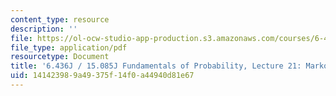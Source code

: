 ```yaml
---
content_type: resource
description: ''
file: https://ol-ocw-studio-app-production.s3.amazonaws.com/courses/6-436j-fundamentals-of-probability-fall-2018/141423989a49375f14f0a44940d81e67_MIT6_436JF18_lec21.pdf
file_type: application/pdf
resourcetype: Document
title: '6.436J / 15.085J Fundamentals of Probability, Lecture 21: Markov Chains I'
uid: 14142398-9a49-375f-14f0-a44940d81e67
---
```

